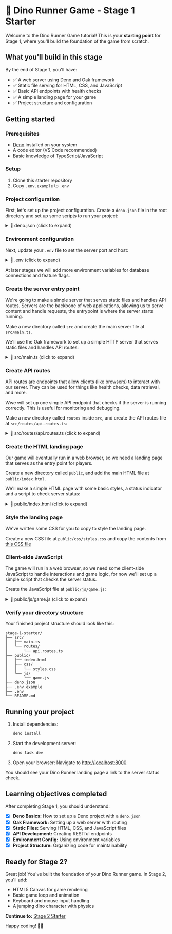 # 🦕 Dino Runner Game - Stage 1 Starter

Welcome to the Dino Runner Game tutorial! This is your **starting point** for
Stage 1, where you'll build the foundation of the game from scratch.

## What you'll build in this stage

By the end of Stage 1, you'll have:

- ✅ A web server using Deno and Oak framework
- ✅ Static file serving for HTML, CSS, and JavaScript
- ✅ Basic API endpoints with health checks
- ✅ A simple landing page for your game
- ✅ Project structure and configuration

## Getting started

### Prerequisites

- [Deno](https://deno.com/) installed on your system
- A code editor (VS Code recommended)
- Basic knowledge of TypeScript/JavaScript

### Setup

1. Clone this starter repository
2. Copy `.env.example` to `.env`

### Project configuration

First, let's set up the project configuration. Create a `deno.json` file in the
root directory and set up some scripts to run your project:

<details>
<summary>📁 deno.json (click to expand)</summary>

```json
{
  "tasks": {
    "dev": "deno run --allow-net --allow-read --allow-env --watch src/main.ts",
    "start": "deno run --allow-net --allow-read --allow-env src/main.ts"
  }
}
```

Tasks are scripts you can run in your terminal, for example `deno task dev` to
start the development server.

Next we'll install the dependencies we need for this stage, we'll be using the
[Oak framework](https://jsr.io/@oak/oak) for building our web server:

```bash
deno add jsr:@oak/oak
```

This will add Oak to your project, and list it in your `deno.json` file under
`imports`.

</details>

### Environment configuration

Next, update your `.env` file to set the server port and host:

<details>
<summary>📁 .env (click to expand)</summary>

```env
# Server Configuration
PORT=8000

# Environment
ENVIRONMENT=development
```

</details>

At later stages we will add more environment variables for database connections
and feature flags.

### Create the server entry point

We're going to make a simple server that serves static files and handles API
routes. Servers are the backbone of web applications, allowing us to serve
content and handle requests, the entrypoint is where the server starts running.

Make a new directory called `src` and create the main server file at
`src/main.ts`.

We'll use the Oak framework to set up a simple HTTP server that serves static
files and handles API routes:

<details>
<summary>📁 src/main.ts (click to expand)</summary>

```typescript
// Import the Application class from Oak framework - this is our web server
import { Application } from "jsr:@oak/oak/application";
// Import our API routes that we'll create in a separate file
import { apiRouter } from "./routes/api.routes.ts";

// Get the port number from environment variables, or use 8000 as default
// parseInt() converts the string to a number since env vars are always strings
const PORT = parseInt(Deno.env.get("PORT") || "8000");
// Get the host from environment variables, or use localhost as default
const HOST = Deno.env.get("HOST") || "localhost";

// Create a new Oak application instance - this is our web server
const app = new Application();

// MIDDLEWARE 1: Serve static files from the 'public' directory
// This lets us serve HTML, CSS, JavaScript, and image files to browsers
app.use(async (context, next) => {
  try {
    // Try to send a file from the public directory
    await context.send({
      root: `${Deno.cwd()}/public`, // Look in the 'public' folder
      index: "index.html", // Default to index.html if no file specified
    });
  } catch {
    // If no file found, continue to the next middleware
    await next();
  }
});

// MIDDLEWARE 2: Add our API routes (like /api/health)
app.use(apiRouter.routes());
// Allow HTTP methods like GET, POST, PUT, DELETE
app.use(apiRouter.allowedMethods());

// Start the server and listen for incoming requests
app.listen({
  port: PORT,
});

// Print helpful messages to the console when the server starts
console.log(`🦕 Server is running on http://${HOST}:${PORT}`);
console.log(`🎯 Visit http://${HOST}:${PORT} to see the game`);
console.log(`🔧 API health check at http://${HOST}:${PORT}/api/health`);
```

</details>

### Create API routes

API routes are endpoints that allow clients (like browsers) to interact with our
server. They can be used for things like health checks, data retrieval, and
more.

Wwe will set up one simple API endpoint that checks if the server is running
correctly. This is useful for monitoring and debugging.

Make a new directory called `routes` inside `src`, and create the API routes
file at `src/routes/api.routes.ts`:

<details>
<summary>📁 src/routes/api.routes.ts (click to expand)</summary>

```typescript
import { Router } from "jsr:@oak/oak/router";

export const apiRouter = new Router({ prefix: "/api" });

// Health check endpoint
apiRouter.get("/health", (ctx) => {
  ctx.response.body = {
    status: "ok",
    message: "🦕 Stage 1 - Dino server is healthy!",
  };
});
```

</details>

### Create the HTML landing page

Our game will eventually run in a web browser, so we need a landing page that
serves as the entry point for players.

Create a new directory called `public`, and add the main HTML file at
`public/index.html`.

We'll make a simple HTML page with some basic styles, a status indicator and a
script to check server status:

<details>
<summary>📁 public/index.html (click to expand)</summary>

```html
<!DOCTYPE html>
<html lang="en">
  <head>
    <meta charset="UTF-8">
    <meta name="viewport" content="width=device-width, initial-scale=1.0">
    <link rel="stylesheet" href="https://demo-styles.deno.deno.net/styles.css">
    <link rel="stylesheet" href="css/styles.css">
    <link rel="icon" href="favicon.ico" type="image/x-icon">
    <title>Dino Runner - Stage 1</title>
  </head>
  <body>
    <header>
      <h1>🦕 Dino Runner</h1>
    </header>

    <main class="container">
      <section class="hero">
        <h2>Welcome to Dino Runner!</h2>
        <p>
          You've successfully set up the foundation for your game. In the next
          stages, we'll add the game canvas, controls, and gameplay mechanics.
        </p>
      </section>

      <section class="container status">
        <h3>Server Status</h3>
        <p>
          Check that everything is working: <a
            href="/api/health"
            target="_blank"
          >Health Check Endpoint</a>
        </p>
        <p>
          <small>Should return:
            <code>{"status": "ok", "message": "🦕 Stage 1 - Dino server is
              healthy!"}</code></small>
        </p>
      </section>

      <section class="features">
        <h3>✅ Stage 1 Accomplishments</h3>
        <ul>
          <li>Set up Deno web server with Oak framework</li>
          <li>Configured static file serving</li>
          <li>Created basic API endpoints</li>
          <li>Established project structure</li>
          <li>Added environment configuration</li>
        </ul>
      </section>
    </main>

    <script src="js/game.js"></script>
  </body>
</html>
```

</details>

### Style the landing page

We've written some CSS for you to copy to style the landing page.

Create a new CSS file at `public/css/styles.css` and copy the contents from
[this CSS file](https://raw.githubusercontent.com/thisisjofrank/game-tutorial-stage-1/refs/heads/main/public/css/styles.css)

### Client-side JavaScript

The game will run in a web browser, so we need some client-side JavaScript to
handle interactions and game logic, for now we'll set up a simple script that
checks the server status.

Create the JavaScript file at `public/js/game.js`:

<details>
<summary>📁 public/js/game.js (click to expand)</summary>

```javascript
// Function to check if our server's health endpoint is working
// 'async' means this function can wait for network requests to complete
async function checkHealth() {
  try {
    // Make a GET request to our health endpoint
    // fetch() is a built-in browser function for making HTTP requests
    const response = await fetch("/api/health");

    // Convert the response from JSON text into a JavaScript object
    // await means "wait for this to finish before continuing"
    const data = await response.json();

    // Print success message with the server response to browser console
    console.log("🎉 Server health check:", data);
  } catch (error) {
    // If anything goes wrong (server down, network error, etc.)
    // catch the error and print a helpful message
    console.error("❌ Health check failed:", error);
  }
}

// Call the health check function as soon as this script loads
// This helps us verify the server is working correctly
checkHealth();

// Print some helpful status messages to the browser's developer console
// These help developers understand what stage of the tutorial they're on
console.log("🦕 Stage 1: Basic Deno + Oak setup loaded successfully!");
console.log("📋 This is the foundation for our 24-stage tutorial series");
console.log("🎯 Next: Stage 2 will add HTML5 Canvas and basic game structure");
```

</details>

### Verify your directory structure

Your finished project structure should look like this:

```text
stage-1-starter/
├── src/
│   ├── main.ts
│   └── routes/
│       └── api.routes.ts
├── public/
│   ├── index.html
│   ├── css/
│   │   └── styles.css
│   └── js/
│       └── game.js
├── deno.json
├── .env.example
├── .env
└── README.md
```

## Running your project

1. Install dependencies:
   ```bash
   deno install
   ```

2. Start the development server:
   ```bash
   deno task dev
   ```

3. Open your browser: Navigate to [http://localhost:8000](http://localhost:8000)

You should see your Dino Runner landing page a link to the server status check.

## Learning objectives completed

After completing Stage 1, you should understand:

- [x] **Deno Basics:** How to set up a Deno project with a `deno.json`
- [x] **Oak Framework:** Setting up a web server with routing
- [x] **Static Files:** Serving HTML, CSS, and JavaScript files
- [x] **API Development:** Creating RESTful endpoints
- [x] **Environment Config:** Using environment variables
- [x] **Project Structure:** Organizing code for maintainability

## Ready for Stage 2?

Great job! You've built the foundation of your Dino Runner game. In Stage 2,
you'll add:

- HTML5 Canvas for game rendering
- Basic game loop and animation
- Keyboard and mouse input handling
- A jumping dino character with physics

**Continue to:**
[Stage 2 Starter](https://github.com/thisisjofrank/game-tutorial-stage-2-starter)

Happy coding! 🦕✨
